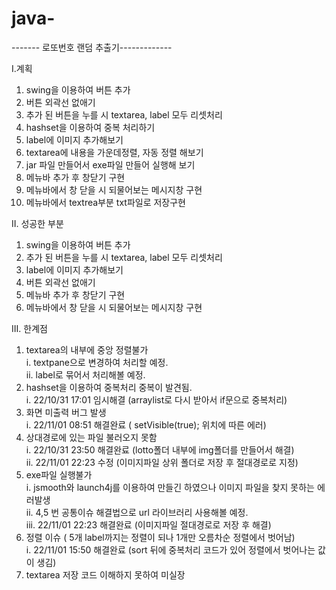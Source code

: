 # java-
------- 로또번호 랜덤 추출기-------------

I.계획
1. swing을 이용하여 버튼 추가
2. 버튼 외곽선 없애기
3. 추가 된 버튼을 누를 시 textarea, label 모두 리셋처리
4. hashset을 이용하여 중복 처리하기
5. label에 이미지 추가해보기
6. textarea에 내용을 가운데정렬, 자동 정렬 해보기
7. jar 파일 만들어서 exe파일 만들어 실행해 보기
8. 메뉴바 추가 후 창닫기 구현
9. 메뉴바에서 창 닫을 시 되물어보는 메시지창 구현
10. 메뉴바에서 textrea부분 txt파일로 저장구현

II. 성공한 부분
1. swing을 이용하여 버튼 추가
2. 추가 된 버튼을 누를 시 textarea, label 모두 리셋처리
3. label에 이미지 추가해보기
4. 버튼 외곽선 없애기
5. 메뉴바 추가 후 창닫기 구현
6. 메뉴바에서 창 닫을 시 되물어보는 메시지창 구현

III. 한계점
1. textarea의 내부에 중앙 정렬불가  
i. textpane으로 변경하여 처리할 예정.  
ii. label로 묶어서 처리해볼 예정.    
2. hashset을 이용하여 중복처리 중복이 발견됨.  
i. 22/10/31 17:01 임시해결 (arraylist로 다시 받아서 if문으로 중복처리)  
3. 화면 미출력 버그 발생  
i. 22/11/01 08:51 해결완료 ( setVisible(true); 위치에 따른 에러)    
4. 상대경로에 있는 파일 불러오지 못함  
i. 22/10/31 23:50 해결완료 (lotto폴더 내부에 img폴더를 만들어서 해결)  
ii. 22/11/01 22:23 수정 (이미지파일 상위 폴더로 저장 후 절대경로로 지정)
5. exe파일 실행불가   
i. jsmooth와 launch4j를 이용하여 만들긴 하였으나 이미지 파일을 찾지 못하는 에러발생  
ii. 4,5 번 공통이슈 해결법으로 url 라이브러리 사용해볼 예정.  
iii. 22/11/01 22:23 해결완료 (이미지파일 절대경로로 저장 후 해결)
6. 정렬 이슈 ( 5개 label까지는 정렬이 되나 1개만 오름차순 정렬에서 벗어남)  
i. 22/11/01 15:50 해결완료 (sort 뒤에 중복처리 코드가 있어 정렬에서 벗어나는 값이 생김)  
7. textarea 저장 코드 이해하지 못하여 미실장  
